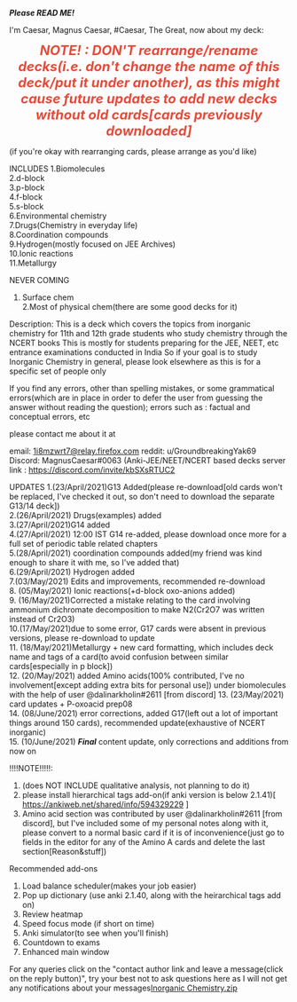 <b><i>Please READ ME! </i></b>

I'm Caesar, Magnus Caesar, #Caesar, The Great, now about my deck: 

<p style="text-align:center"><span style="font-size:24px"><span style="color:#e74c3c"> 
  <b><i>NOTE! : DON'T rearrange/rename decks(i.e. don't change the name of this deck/put it under another), as this might cause future updates to add new decks without old cards[cards previously downloaded] </b></i>
    
</span></span>
(if you're okay with rearranging cards, please arrange as you'd like)
  
INCLUDES
1.Biomolecules  
2.d-block  
3.p-block  
4.f-block  
5.s-block  
6.Environmental chemistry   
7.Drugs(Chemistry in everyday life)  
8.Coordination compounds  
9.Hydrogen(mostly focused on JEE Archives)    
10.Ionic reactions  
11.Metallurgy  
 
NEVER COMING
1. Surface chem  
2.Most of physical chem(there are some good decks for it)

Description: 
This is a deck which covers the topics from inorganic chemistry for 11th and 12th grade students who study chemistry through the NCERT books
This is mostly for students preparing for the JEE, NEET, etc  entrance examinations conducted in India 
So if your goal is to study Inorganic Chemistry in general, please look elsewhere as this is for a specific set of people only

If you find any errors, other than spelling mistakes, or some grammatical errors(which are in place in order to defer the user from guessing the answer without reading the question);
errors such as : factual and conceptual errors, etc

please contact me about it at 

email: 1i8mzwrt7@relay.firefox.com
reddit: u/GroundbreakingYak69
Discord: MagnusCaesar#0063 (Anki-JEE/NEET/NCERT based decks server link : https://discord.com/invite/kbSXsRTUC2

UPDATES
1.(23/April/2021)G13 Added(please re-download[old cards won't be replaced, I've checked it out, so don't need to download the separate G13/14 deck])  
2.(26/April/2021) Drugs(examples) added  
3.(27/April/2021)G14 added  
4.(27/April/2021) 12:00 IST G14 re-added, please download once more for a full set of periodic table related chapters  
5.(28/April/2021) coordination compounds added(my friend was kind enough to share it with me, so I've added that)  
6.(29/April/2021) Hydrogen added  
7.(03/May/2021) Edits and improvements, recommended re-download  
8. (05/May/2021) Ionic reactions(+d-block oxo-anions added)  
9. (16/May/2021)Corrected a mistake relating to the card involving ammonium dichromate decomposition to make N2(Cr2O7 was written instead of Cr2O3)  
10.(17/May/2021)due to some error, G17 cards were absent in previous versions, please re-download to update   
11. (18/May/2021)Metallurgy + new card formatting, which includes deck name and tags of a card(to avoid confusion between similar cards[especially in p block])  
12. (20/May/2021) added Amino acids(100% contributed, I've no involvement[except adding extra bits for personal use]) under biomolecules with the help of user @dalinarkholin#2611 [from discord]
13. (23/May/2021) card updates + P-oxoacid prep08  
14. (08/June/2021) error corrections, added G17(left out a lot of important things around 150 cards), recommended update(exhaustive of NCERT inorganic)   
15. (10/June/2021) <b><i>Final</b></i> content update, only corrections and additions from now on  


!!!!NOTE!!!!!: 
1. (does NOT INCLUDE qualitative analysis, not planning to do it)  
2. please install hierarchical tags add-on(if anki version is below 2.1.41)[ https://ankiweb.net/shared/info/594329229 ]  
3. Amino acid section was contributed by user @dalinarkholin#2611 [from discord], but I've included some of my personal notes along with it, please convert to a normal basic card if it is of inconvenience(just go to fields in the editor for any of the Amino A cards and delete the last section[Reason&stuff])

Recommended add-ons
1. Load balance scheduler(makes your job easier)  
2. Pop up dictionary (use anki 2.1.40, along with the heirarchical tags add on)  
3. Review heatmap  
4. Speed focus mode (if short on time)  
5. Anki simulator(to see when you'll finish)  
6. Countdown to exams  
7. Enhanced main window   
 
For any queries click on the "contact author link and leave a message(click on the reply button)", try your best not to ask questions here as I will not get any notifications about your messages[Inorganic Chemistry.zip](https://github.com/MagnusCaesar/Inorganic-Chemistry-for-11th-and-12th-NCERT-JEE-NEET/files/7592778/Inorganic.Chemistry.zip)
